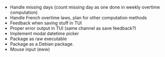 - Handle missing days (count missing day as one done in weekly overtime computation)
- Handle French overtime laws, plan for other computation methods
- Feedback when saving stuff in TUI
- Proper error output in TUI (same channel as save feedback?)
- Implement modal datetime picker
- Package as raw executable
- Package as a Debian package.
- Mouse input (eww)
